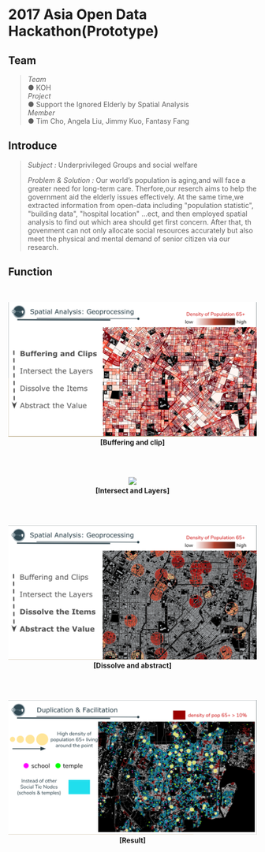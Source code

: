 # 2017 Asia Open Data Hackathon(Prototype)


##  Team<br>
>*Team*<br> 
> ● KOH<br>
>*Project* <br>
> ● Support the Ignored Elderly by Spatial Analysis<br>
>*Member*<br>
> ● Tim Cho, Angela Liu, Jimmy Kuo, Fantasy Fang<br>

## Introduce<br>
> *Subject :* Underprivileged Groups and social welfare
>
> *Problem & Solution :* Our world’s population is aging,and will face a greater need for long-term care.
Therfore,our reserch aims to help the government aid the elderly issues effectively. 
At the same time,we extracted information from open-data including "population statistic", 
"building data", "hospital location" ...ect, and then employed spatial analysis to find out 
which area should get first concern. 
After that, th govenment can not only allocate social resources accurately 
but also meet the physical and mental demand of senior citizen via our research.

## Function<br>


<br>
<p align="center">
  <img src="img/spatial analysis1.png">
  <br>
  <b>[Buffering and clip]</b>
</p>
<br>


<br>
<p align="center">
  <img src="img/spatial analysis2.png">
  <br>
  <b>[Intersect and Layers]</b>
</p>
<br>

<br>
<p align="center">
  <img src="img/spatial analysis3.png">
  <br>
  <b>[Dissolve and abstract]</b>
</p>
<br>

<br>
<p align="center">
  <img src="img/main.png">
  <br>
  <b>[Result]</b>
</p>
<br>
